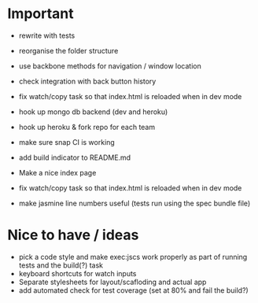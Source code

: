 # Important

- rewrite with tests
- reorganise the folder structure
- use backbone methods for navigation / window location
- check integration with back button history
- fix watch/copy task so that index.html is reloaded when in dev mode
- hook up mongo db backend (dev and heroku)
- hook up heroku & fork repo for each team
- make sure snap CI is working
- add build indicator to README.md

- Make a nice index page
- fix watch/copy task so that index.html is reloaded when in dev mode
- make jasmine line numbers useful (tests run using the spec bundle file)


# Nice to have / ideas
- pick a code style and make exec:jscs work properly as part of running tests and the build(?) task
- keyboard shortcuts for watch inputs
- Separate stylesheets for layout/scafloding and actual app
- add automated check for test coverage (set at 80% and fail the build?)
